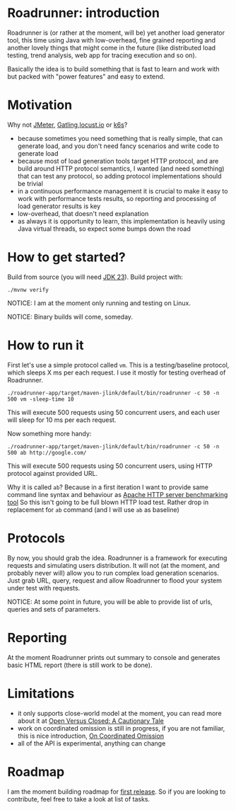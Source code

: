 # Roadrunner: introduction

Roadrunner is (or rather at the moment, will be) yet another load generator tool, this time using Java with
low-overhead, fine grained reporting and another lovely things that might come in the future
(like distributed load testing, trend analysis, web app for tracing execution and so on).

Basically the idea is to build something that is fast to learn and work with but packed with "power features"
and easy to extend.

# Motivation

Why not [JMeter](https://jmeter.apache.org/), [Gatling](https://gatling.io/),[locust.io](https://locust.io/) or [k6s](https://k6.io/)?

* because sometimes you need something that is really simple, that can generate load, and you don't need fancy scenarios and write code to generate load
* because most of load generation tools target HTTP protocol, and are build around HTTP protocol semantics, I wanted (and need something) that can test any protocol, so adding protocol implementations should be trivial
* in a continuous performance management it is crucial to make it easy to work with performance tests results, so reporting and processing of load generator results is key
* low-overhead, that doesn't need explanation
* as always it is opportunity to learn, this implementation is heavily using Java virtual threads, so expect some bumps down the road

# How to get started?

Build from source (you will need [JDK 23](https://adoptium.net/temurin/releases/?version=23)).
Build project with:

    ./mvnw verify

NOTICE: I am at the moment only running and testing on Linux.

NOTICE: Binary builds will come, someday.

# How to run it

First let's use a simple protocol called `vm`. This is a testing/baseline protocol, which sleeps X ms per each request. I use it mostly for testing overhead of Roadrunner.

    ./roadrunner-app/target/maven-jlink/default/bin/roadrunner -c 50 -n 500 vm -sleep-time 10

This will execute 500 requests using 50 concurrent users, and each user will sleep for 10 ms per each request.

Now something more handy:

    ./roadrunner-app/target/maven-jlink/default/bin/roadrunner -c 50 -n 500 ab http://google.com/

This will execute 500 requests using 50 concurrent users, using HTTP protocol against provided URL.

Why it is called `ab`? Because in a first iteration I want to provide same command line syntax and behaviour as [Apache HTTP server benchmarking tool](https://httpd.apache.org/docs/2.4/programs/ab.html)
So this isn't going to be full blown HTTP load test. Rather drop in replacement for `ab` command (and I will use `ab` as baseline)

# Protocols

By now, you should grab the idea. Roadrunner is a framework for executing requests and simulating users distribution. It will not (at the moment, and probably never will) allow you to run complex load generation scenarios.
Just grab URL, query, request and allow Roadrunner to flood your system under test with requests.

NOTICE: At some point in future, you will be able to provide list of urls, queries and sets of parameters.

# Reporting

At the moment Roadrunner prints out summary to console and generates basic HTML report (there is still work to be done).

# Limitations

* it only supports close-world model at the moment, you can read more about it at [Open Versus Closed: A Cautionary Tale](https://www.usenix.org/legacy/event/nsdi06/tech/full_papers/schroeder/schroeder.pdf)
* work on coordinated omission is still in progress, if you are not familiar, this is nice introduction, [On Coordinated Omission](https://www.scylladb.com/2021/04/22/on-coordinated-omission/)
* all of the API is experimental, anything can change

# Roadmap

I am the moment building roadmap for [first release](https://github.com/orgs/symentispl/projects/1). So if you are looking to contribute, feel free to take a look at list of tasks.
